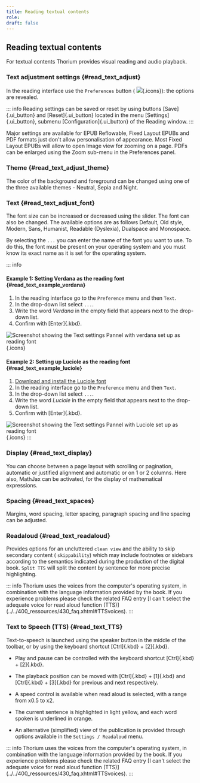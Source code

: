 ```yaml
---
title: Reading textual contents
role:
draft: false
---
```


## Reading textual contents

For textual contents Thorium provides visual reading and audio playback.

### Text adjustment settings {#read_text_adjust}

In the reading interface use the `Preferences` button (
![](../../resources/images/icons3/textarea-icon.svg){.icons}): the options
are revealed.

::: info
Reading settings can be saved or reset by using buttons
[Save]{.ui_button} and [Reset]{.ui_button} located in the menu
[Settings]{.ui_button}, submenu [Configuration]{.ui_button} of the
Reading window.
:::

Major settings are available for EPUB Reflowable, Fixed Layout EPUBs and
PDF formats just don\'t allow personalisation of appearance. Most Fixed
Layout EPUBs will allow to open Image view for zooming on a page. PDFs
can be enlarged using the Zoom sub-menu in the Preferences panel.

### Theme {#read_text_adjust_theme}

The color of the background and foreground can be changed using one of
the three available themes - Neutral, Sepia and Night.

### Text {#read_text_adjust_font}

The font size can be increased or decreased using the slider. The font
can also be changed. The available options are as follows Default, Old
style, Modern, Sans, Humanist, Readable (Dyslexia), Dualspace and
Monospace.

By selecting the `...` you can enter the name of the font you want to
use. To do this, the font must be present on your operating system and
you must know its exact name as it is set for the operating system.

::: info
#### Example 1: Setting Verdana as the reading font {#read_text_example_verdana}

1.  In the reading interface go to the `Preference` menu and then
    `Text`.
2.  In the drop-down list select `...`.
3.  Write the word *Verdana* in the empty field that appears next to the
    drop-down list.
4.  Confirm with [Enter]{.kbd}.

![Screenshot showing the Text settings Pannel with verdana set up as
reading font](../../resources/images/local-fr/thorium-verdana.png){.icons}

#### Example 2: Setting up Luciole as the reading font {#read_text_example_luciole}

1.  [Download and install the Luciole
    font](https://www.luciole-vision.com/#download)
2.  In the reading interface go to the `Preference` menu and then
    `Text`.
3.  In the drop-down list select `...`.
4.  Write the word *Luciole* in the empty field that appears next to the
    drop-down list.
5.  Confirm with [Enter]{.kbd}.

![Screenshot showing the Text settings Pannel with Luciole set up as
reading font](../../resources/images/local-fr/thorium-luciole.png){.icons}
:::

### Display {#read_text_display}

You can choose between a page layout with scrolling or pagination,
automatic or justified alignment and automatic or on 1 or 2 columns.
Here also, MathJax can be activated, for the display of mathematical
expressions.

### Spacing {#read_text_spaces}

Margins, word spacing, letter spacing, paragraph spacing and line
spacing can be adjusted.

### Readaloud {#read_text_readaloud}

Provides options for an uncluttered `clean view` and the ability to skip
secondary content ( `skippability`) which may include footnotes or
sidebars according to the semantics indicated during the production of
the digital book. `Split TTS` will split the content by sentence for
more precise highlighting.

::: info
Thorium uses the voices from the computer\'s operating system, in
combination with the language information provided by the book. If you
experience problems please check the related FAQ entry \[I can\'t select
the adequate voice for read aloud function
(TTS)\](../../400_ressources/430_faq.xhtml#TTSvoices).
:::

### Text to Speech (TTS) {#read_text_TTS}

Text-to-speech is launched using the speaker button in the middle of the
toolbar, or by using the keyboard shortcut [Ctrl]{.kbd} + [2]{.kbd}.

-   Play and pause can be controlled with the keyboard shortcut
    [Ctrl]{.kbd} + [2]{.kbd}.

-   The playback position can be moved with [Ctrl]{.kbd} + [1]{.kbd} and
    [Ctrl]{.kbd} + [3]{.kbd} for previous and next respectively.

-   A speed control is available when read aloud is selected, with a
    range from x0.5 to x2.

-   The current sentence is highlighted in light yellow, and each word
    spoken is underlined in orange.

-   An alternative (simplified) view of the publication is provided
    through options available in the `Settings / Readaloud` menu.

::: info
Thorium uses the voices from the computer\'s operating system, in
combination with the language information provided by the book. If you
experience problems please check the related FAQ entry \[I can\'t select
the adequate voice for read aloud function
(TTS)\](../../400_ressources/430_faq.xhtml#TTSvoices).
:::
